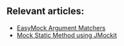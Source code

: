 ## Relevant articles:

- [EasyMock Argument Matchers](http://www.baeldung.com/easymock-argument-matchers)
- [Mock Static Method using JMockit](https://www.baeldung.com/jmockit-static-method)
